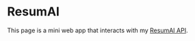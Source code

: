 # ResumAI

This page is a mini web app that interacts with my [ResumAI API](https://github.com/briscoooe/resumai). 